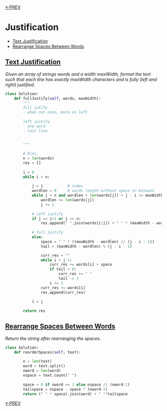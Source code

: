 [<-PREV](string.md)

# Justification
- [Text Justification](https://leetcode.com/problems/text-justification/)
- [Rearrange Spaces Between Words](https://leetcode.com/problems/rearrange-spaces-between-words/)

## [Text Justification](https://leetcode.com/problems/text-justification/)
*Given an array of strings words and a width maxWidth, format the text such that each line has exactly maxWidth characters and is fully (left and right) justified.*


```python
class Solution:
    def fullJustify(self, words, maxWidth):
        """
        full jutify
        - when not even, more on left
        
        left justify
        - one word
        - last line
        
        
        """

        # O(n), 
        n = len(words)
        res = []
        
        i = 0
        while i < n:
            
            j = i           # index
            wordlen = 0     # words length without space in between
            while j < n and wordlen + len(words[j]) + j - i <= maxWidth:
                wordlen += len(words[j])
                j += 1
            
            # left justify
            if j == i+1 or j == n:
                res.append(" ".join(words[i:j]) + " " * (maxWidth - wordlen - (j-1-i)))
 
            # full justify
            else:
                space = " " * ((maxWidth - wordlen) // (j - i - 1))
                tail = (maxWidth - wordlen) % (j - i - 1)            

                curr_res = ""
                while i < j-1:
                    curr_res += words[i] + space
                    if tail > 0:
                        curr_res += " "
                        tail -= 1
                    i += 1
                curr_res += words[i]
                res.append(curr_res)
            
            i = j
        
        return res
```

## [Rearrange Spaces Between Words](https://leetcode.com/problems/rearrange-spaces-between-words/)
*Return the string after rearranging the spaces.*


```python
class Solution:
    def reorderSpaces(self, text):
        
        n = len(text)
        word = text.split()
        nword = len(word)
        nspace = text.count(" ")
        
        space = 0 if nword == 1 else nspace // (nword-1)
        tailspace = nspace - space * (nword-1) 
        return (" " * space).join(word) + " "*tailspace
```

[<-PREV](string.md)
